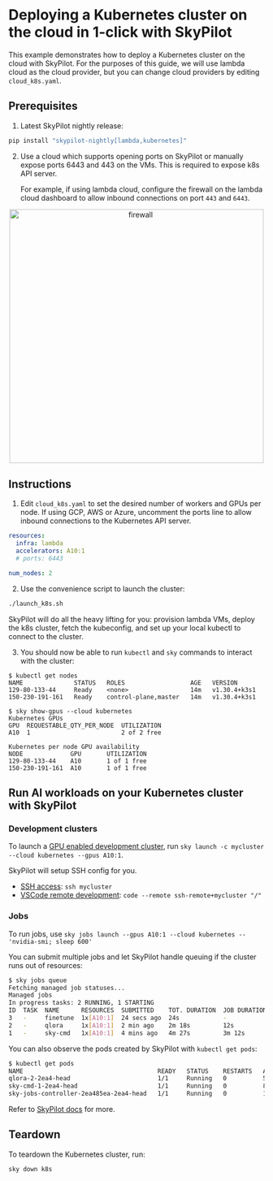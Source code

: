 # Deploying a Kubernetes cluster on the cloud in 1-click with SkyPilot

This example demonstrates how to deploy a Kubernetes cluster on the cloud with SkyPilot. For the purposes of this guide, we will use lambda cloud as the cloud provider, but you can change cloud providers by editing `cloud_k8s.yaml`.

## Prerequisites
1. Latest SkyPilot nightly release:
```bash
pip install "skypilot-nightly[lambda,kubernetes]"
```

2. Use a cloud which supports opening ports on SkyPilot or manually expose ports 6443 and 443 on the VMs. This is required to expose k8s API server. 

   For example, if using lambda cloud, configure the firewall on the lambda cloud dashboard to allow inbound connections on port `443` and `6443`.

<p align="center">
<img src="https://i.imgur.com/uSA7BMH.png" alt="firewall" width="500"/>
</p>

## Instructions

1. Edit `cloud_k8s.yaml` to set the desired number of workers and GPUs per node. If using GCP, AWS or Azure, uncomment the ports line to allow inbound connections to the Kubernetes API server. 
```yaml
resources:
  infra: lambda
  accelerators: A10:1
  # ports: 6443

num_nodes: 2
```

2. Use the convenience script to launch the cluster:
```bash
./launch_k8s.sh
```

SkyPilot will do all the heavy lifting for you: provision lambda VMs, deploy the k8s cluster, fetch the kubeconfig, and set up your local kubectl to connect to the cluster.

3. You should now be able to run `kubectl` and `sky` commands to interact with the cluster:
```console
$ kubectl get nodes
NAME              STATUS   ROLES                  AGE   VERSION
129-80-133-44     Ready    <none>                 14m   v1.30.4+k3s1
150-230-191-161   Ready    control-plane,master   14m   v1.30.4+k3s1

$ sky show-gpus --cloud kubernetes
Kubernetes GPUs
GPU  REQUESTABLE_QTY_PER_NODE  UTILIZATION
A10  1                         2 of 2 free

Kubernetes per node GPU availability
NODE             GPU       UTILIZATION
129-80-133-44    A10       1 of 1 free
150-230-191-161  A10       1 of 1 free
```

## Run AI workloads on your Kubernetes cluster with SkyPilot

### Development clusters
To launch a [GPU enabled development cluster](https://docs.skypilot.co/en/latest/examples/interactive-development.html), run `sky launch -c mycluster --cloud kubernetes --gpus A10:1`. 

SkyPilot will setup SSH config for you.
* [SSH access](https://docs.skypilot.co/en/latest/examples/interactive-development.html#ssh): `ssh mycluster`
* [VSCode remote development](https://docs.skypilot.co/en/latest/examples/interactive-development.html#vscode): `code --remote ssh-remote+mycluster "/"`


### Jobs
To run jobs, use `sky jobs launch --gpus A10:1 --cloud kubernetes -- 'nvidia-smi; sleep 600'`

You can submit multiple jobs and let SkyPilot handle queuing if the cluster runs out of resources:
```bash
$ sky jobs queue
Fetching managed job statuses...
Managed jobs
In progress tasks: 2 RUNNING, 1 STARTING
ID  TASK  NAME      RESOURCES  SUBMITTED    TOT. DURATION  JOB DURATION  #RECOVERIES  STATUS
3   -     finetune  1x[A10:1]  24 secs ago  24s            -             0            STARTING
2   -     qlora     1x[A10:1]  2 min ago    2m 18s         12s           0            RUNNING
1   -     sky-cmd   1x[A10:1]  4 mins ago   4m 27s         3m 12s        0            RUNNING
```

You can also observe the pods created by SkyPilot with `kubectl get pods`:
```bash
$ kubectl get pods
NAME                                     READY   STATUS    RESTARTS   AGE
qlora-2-2ea4-head                        1/1     Running   0          5m31s
sky-cmd-1-2ea4-head                      1/1     Running   0          8m36s
sky-jobs-controller-2ea485ea-2ea4-head   1/1     Running   0          10m
```

Refer to [SkyPilot docs](https://docs.skypilot.co/) for more.

## Teardown
To teardown the Kubernetes cluster, run:
```bash
sky down k8s
```
